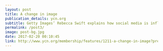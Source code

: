 ```yaml
---
layout: post
title: A change in image 
publication_details: ycn.org
subtitle: Getty Images’ Rebecca Swift explains how social media is influencing the way women are depicted within visual culture, and how Getty is trying to rehabilitate stock imagery’s reputation. 
permalink: /post3/
image: post-bg.jpg
date: 2017-02-20 00:10:45
link: http://www.ycn.org/membership/features/1211-a-change-in-image?preview=true
---
```


